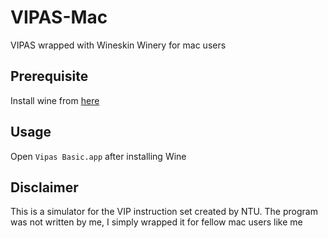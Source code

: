 # VIPAS-Mac
VIPAS wrapped with Wineskin Winery for mac users

## Prerequisite
Install wine from [here](https://www.macupdate.com/app/mac/17376/wine)

## Usage
Open `Vipas Basic.app` after installing Wine

## Disclaimer
This is a simulator for the VIP instruction set created by NTU. The program was not written by me, I simply wrapped it for fellow mac users like me

